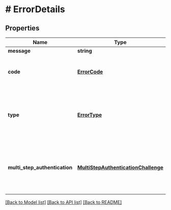 # # ErrorDetails

## Properties

Name | Type | Description | Notes
------------ | ------------- | ------------- | -------------
**message** | **string** | Error message |
**code** | [**ErrorCode**](ErrorCode.md) | &lt;strong&gt;Type:&lt;/strong&gt; ErrorCode&lt;br/&gt; Error code. See the documentation of the individual services for details about what values may be returned. |
**type** | [**ErrorType**](ErrorType.md) | &lt;strong&gt;Type:&lt;/strong&gt; ErrorType&lt;br/&gt; Error type. BUSINESS errors depict error messages in the language of the bank (or the preferred language) for the user, e.g. from a bank server. TECHNICAL errors are meant to be read by developers and depict internal errors. |
**multi_step_authentication** | [**MultiStepAuthenticationChallenge**](MultiStepAuthenticationChallenge.md) | &lt;strong&gt;Type:&lt;/strong&gt; MultiStepAuthenticationChallenge&lt;br/&gt; This field is set when a multi-step authentication is required, i.e. when you need to repeat the original service call and provide additional data. The field contains information about what additional data is required. |

[[Back to Model list]](../../README.md#models) [[Back to API list]](../../README.md#endpoints) [[Back to README]](../../README.md)
